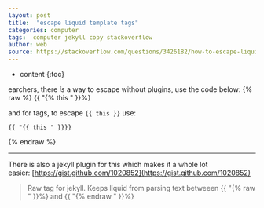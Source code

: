 ```yaml
---
layout: post
title:  "escape liquid template tags"
categories: computer
tags:  computer jekyll copy stackoverflow
author: web
source: https://stackoverflow.com/questions/3426182/how-to-escape-liquid-template-tags/5866429
---
```


* content
{:toc}



earchers, there _is_ a way to escape without plugins, use the code below:
{% raw %}
    {{ "{% this " }}%}

and for tags, to escape `{{ this }}` use:

    {{ "{{ this " }}}}
{% endraw %}    
    

* * *


There is also a jekyll plugin for this which makes it a whole lot easier: [https://gist.github.com/1020852](https://gist.github.com/1020852)
> Raw tag for jekyll. Keeps liquid from parsing text betweeen {{ "{% raw " }}%} and {{ "{% endraw " }}%}
